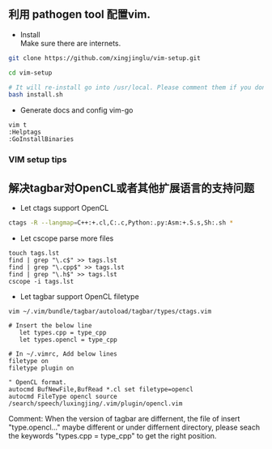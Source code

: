 
## 利用 pathogen tool 配置vim.

- Install  
Make sure there are internets.
```bash
git clone https://github.com/xingjinglu/vim-setup.git

cd vim-setup

# It will re-install go into /usr/local. Please comment them if you don't need.
bash install.sh 

```
- Generate docs and config vim-go
```
vim t
:Helptags
:GoInstallBinaries
```


### VIM setup tips   
## 解决tagbar对OpenCL或者其他扩展语言的支持问题    
- Let ctags support OpenCL  
```bash 
ctags -R --langmap=C++:+.cl,C:.c,Python:.py:Asm:+.S.s,Sh:.sh *
```

- Let cscope parse more files    
```
touch tags.lst
find | grep "\.c$" >> tags.lst
find | grep "\.cpp$" >> tags.lst	
find | grep "\.h$" >> tags.lst
cscope -i tags.lst
```

- Let tagbar support OpenCL filetype  
```
vim ~/.vim/bundle/tagbar/autoload/tagbar/types/ctags.vim  

# Insert the below line
   let types.cpp = type_cpp                                                    
   let types.opencl = type_cpp
   
# In ~/.vimrc, Add below lines
filetype on                                                                     
filetype plugin on

" OpenCL format.                                                                
autocmd BufNewFile,BufRead *.cl set filetype=opencl                             
autocmd FileType opencl source /search/speech/luxingjing/.vim/plugin/opencl.vim
```

Comment: When the version of tagbar are differnent, the file of insert "type.opencl..." maybe different or under differnent directory,
please seach the keywords "types.cpp = type_cpp" to get the right position. 







